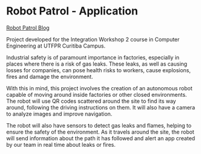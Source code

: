 # Robot Patrol - Application

[Robot Patrol Blog](https://www.notion.so/Patrulha-Rob-12103987007e80c881e9e9322f15c88d?pvs=4)

Project developed for the Integration Workshop 2 course in Computer Engineering at UTFPR Curitiba Campus.  

Industrial safety is of paramount importance in factories, especially in places where there is a risk of gas leaks. These leaks, as well as causing losses for companies, can pose health risks to workers, cause explosions, fires and damage the environment.  

With this in mind, this project involves the creation of an autonomous robot capable of moving around inside factories or other closed environments. The robot will use QR codes scattered around the site to find its way around, following the driving instructions on them. It will also have a camera to analyze images and improve navigation.  

The robot will also have sensors to detect gas leaks and flames, helping to ensure the safety of the environment. As it travels around the site, the robot will send information about the path it has followed and alert an app created by our team in real time about leaks or fires.  

